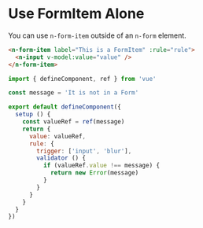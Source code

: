 # Use FormItem Alone

You can use `n-form-item` outside of an `n-form` element.

```html
<n-form-item label="This is a FormItem" :rule="rule">
  <n-input v-model:value="value" />
</n-form-item>
```

```js
import { defineComponent, ref } from 'vue'

const message = 'It is not in a Form'

export default defineComponent({
  setup () {
    const valueRef = ref(message)
    return {
      value: valueRef,
      rule: {
        trigger: ['input', 'blur'],
        validator () {
          if (valueRef.value !== message) {
            return new Error(message)
          }
        }
      }
    }
  }
})
```

